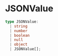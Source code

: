 # JSONValue

```ts
type JSONValue: 
  | string
  | number
  | boolean
  | null
  | object
  | JSONValue[];
```
